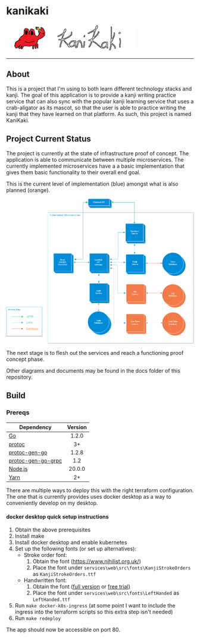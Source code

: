 # kanikaki
![kanikaki](./docs/kanikaki.png)

---

## About
This is a project that I'm using to both learn different technology stacks and kanji. The goal of this application is to provide a kanji writing practice service that can also sync with the popular kanji learning service that uses a crab-aligator as its mascot, so that the user is able to practice writing the kanji that they have learned on that platform. As such, this project is named KaniKaki.

## Project Current Status

The project is currently at the state of infrastructure proof of concept. The application is able to communicate between multiple microservices. The currently implemented microservices have a a basic implementation that gives them basic functionality to their overall end goal.

This is the current level of implementation (blue) amongst what is also planned (orange).

![current architecture](./docs/sys-arch-current.png)

The next stage is to flesh out the services and reach a functioning proof concept phase.

Other diagrams and documents may be found in the docs folder of this repository.

## Build

### Prereqs
| Dependency | Version |
| - | :-: |
| [Go](https://go.dev/) | 1.2.0 |
| [protoc](https://grpc.io/docs/protoc-installation/) | 3+ |
| [protoc-gen-go](https://grpc.io/docs/languages/go/quickstart/) | 1.2.8 |
| [protoc-gen-go-grpc](https://grpc.io/docs/languages/go/quickstart/) | 1.2 |
| [Node.js](https://nodejs.org/) | 20.0.0 |
| [Yarn](https://yarnpkg.com/getting-started/install) | 2+ |

There are multiple ways to deploy this with the right terraform configuration. The one that is currently provides uses docker desktop as a way to conveniently develop on my desktop.

#### docker desktop quick setup instructions
1. Obtain the above prerequisites
2. Install make
3. Install docker desktop and enable kubernetes
4. Set up the following fonts (or set up alternatives):
    * Stroke order font:
      1. Obtain the font (https://www.nihilist.org.uk/)
      2. Place the font under `services\web\src\fonts\KanjiStrokeOrders` as `KanjiStrokeOrders.ttf`
    * Handwritten font:
      1. Obtain the font ([full version](https://booth.pm/ja/items/4186930) or [free trial](https://ilamemo.booth.pm/items/4186864))
      2. Place the font under `services\web\src\fonts\LeftHanded` as `LeftHanded.ttf`
5. Run `make docker-k8s-ingress` (at some point I want to include the ingress into the terraform scripts so this extra step isn't needed)
6. Run `make redeploy`

The app should now be accessible on port 80.